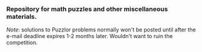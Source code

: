 ### Repository for math puzzles and other miscellaneous materials.

*Note*: solutions to Puzzlor problems normally won't be posted until after the e-mail deadline expires 1-2 months later. Wouldn't want to ruin the competition.
